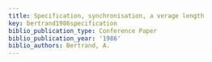 ```yaml
---
title: Specification, synchronisation, a verage length
key: bertrand1986specification
biblio_publication_type: Conference Paper
biblio_publication_year: '1986'
biblio_authors: Bertrand, A.
---
```

